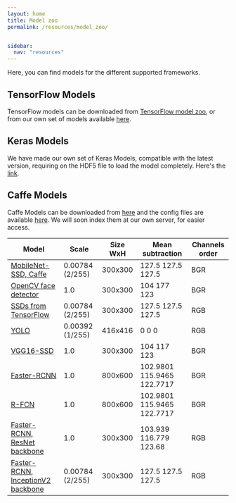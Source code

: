```yaml
---
layout: home
title: Model zoo
permalink: /resources/model_zoo/


sidebar:
  nav: "resources"
---
```


Here, you can find models for the different supported frameworks.


## TensorFlow Models
TensorFlow models can be downloaded from [TensorFlow model zoo](https://github.com/tensorflow/models/blob/master/research/object_detection/g3doc/detection_model_zoo.md), or from our own set of models available [here](http://wiki.jderobot.org/store/deeplearning-networks/TensorFlow/).

## Keras Models
We have made our own set of Keras Models, compatible with the latest version, requiring on the HDF5 file to load the model completely.
Here's the [link](http://wiki.jderobot.org/store/deeplearning-networks/Keras/).

## Caffe Models
Caffe Models can be downloaded from [here](https://github.com/opencv/opencv/tree/master/samples/dnn#model-zoo) and the config files are available [here](https://github.com/opencv/opencv_extra/tree/master/testdata/dnn). We will soon index them at our own server, for easier access. 


|    Model | Scale |   Size WxH|   Mean subtraction | Channels order |
|---------------|-------|-----------|--------------------|-------|
| [MobileNet-SSD, Caffe](https://github.com/chuanqi305/MobileNet-SSD/) | 0.00784 (2/255) | 300x300 | 127.5 127.5 127.5 | BGR |
| [OpenCV face detector](https://github.com/opencv/opencv/tree/master/samples/dnn/face_detector) | 1.0 | 300x300 | 104 177 123 | BGR |
| [SSDs from TensorFlow](https://github.com/tensorflow/models/tree/master/research/object_detection/) | 0.00784 (2/255) | 300x300 | 127.5 127.5 127.5 | RGB |
| [YOLO](https://pjreddie.com/darknet/yolo/) | 0.00392 (1/255) | 416x416 | 0 0 0 | RGB |
| [VGG16-SSD](https://github.com/weiliu89/caffe/tree/ssd) | 1.0 | 300x300 | 104 117 123 | BGR |
| [Faster-RCNN](https://github.com/rbgirshick/py-faster-rcnn) | 1.0 | 800x600 | 102.9801 115.9465 122.7717 | BGR |
| [R-FCN](https://github.com/YuwenXiong/py-R-FCN) | 1.0 | 800x600 | 102.9801 115.9465 122.7717 | BGR |
| [Faster-RCNN, ResNet backbone](https://github.com/tensorflow/models/tree/master/research/object_detection/) | 1.0 | 300x300 | 103.939 116.779 123.68 | RGB |
| [Faster-RCNN, InceptionV2 backbone](https://github.com/tensorflow/models/tree/master/research/object_detection/) | 0.00784 (2/255) | 300x300 | 127.5 127.5 127.5 | RGB |
